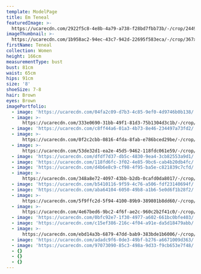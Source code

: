 ```yaml
---
template: ModelPage
title: Em Teneal
featuredImage: >-
  https://ucarecdn.com/2922f5c8-4e8b-4a79-a738-f28bd7fbb73b/-/crop/2449x1025/0,166/-/preview/
imageThumbnail: >-
  https://ucarecdn.com/1b958ac2-94ec-43c7-942d-22695f583eca/-/crop/367x539/122,91/-/preview/
firstName: Teneal
collection: Women
height: 166cm
measurementType: bust
bust: 81cm
waist: 65cm
hips: 91cm
size: '8'
shoeSize: 7-8
hair: Brown
eyes: Brown
imagePortfolio:
  - image: 'https://ucarecdn.com/04fa2c09-d7b3-4c85-9ef0-4d9746b0b138/'
  - image: >-
      https://ucarecdn.com/333e0690-31bb-49f1-81d3-75b1304d3c1b/-/crop/1422x1901/75,343/-/preview/
  - image: 'https://ucarecdn.com/c8ff44a6-01a3-4b73-8e46-234497a73fd2/'
  - image: >-
      https://ucarecdn.com/0f2c2cbb-0816-4fda-8fab-e786bced29be/-/crop/1077x1498/375,951/-/preview/
  - image: >-
      https://ucarecdn.com/53de32d1-ea2e-45d5-9462-118fdc061e59/-/crop/1294x1396/160,897/-/preview/
  - image: 'https://ucarecdn.com/dfdf7d37-db5c-4830-9ea4-3cb82553a9d1/'
  - image: 'https://ucarecdn.com/118fd6fc-3f02-4e85-9bc6-cab4b20db4fc/'
  - image: 'https://ucarecdn.com/d4b6e8c9-cf98-4f95-ba5e-c821839c7cfd/'
  - image: >-
      https://ucarecdn.com/348a8e72-4097-43bb-b2db-0cafd0da8017/-/crop/1001x1514/105,234/-/preview/
  - image: 'https://ucarecdn.com/b5410116-9f59-4c76-a506-fdf23140694f/'
  - image: 'https://ucarecdn.com/aba64104-6050-49b8-a1b6-5e0d6f1b28f2/'
  - image: >-
      https://ucarecdn.com/5f9ffc2d-5f94-4100-89b9-389801b8dd60/-/crop/1024x1362/0,174/-/preview/
  - image: >-
      https://ucarecdn.com/4e67bed6-9bc2-4f6f-ae2c-960c2b2f41c0/-/crop/877x1254/155,0/-/preview/
  - image: 'https://ucarecdn.com/0bfc92e7-1f30-4977-a602-661bc0bfe403/'
  - image: 'https://ucarecdn.com/c15ef386-216c-4f04-a91e-da5d18479abb/'
  - image: >-
      https://ucarecdn.com/ebd14a3b-6879-47dd-bab9-383bde1b6006/-/crop/943x1233/0,173/-/preview/
  - image: 'https://ucarecdn.com/adadc9f6-0de3-49bf-b276-a6671009d363/'
  - image: 'https://ucarecdn.com/97073090-85c3-498a-9d33-f9cb653e7f48/'
  - {}
  - {}
  - {}
---
```


